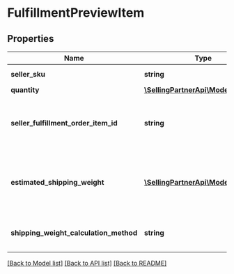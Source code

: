 # FulfillmentPreviewItem

## Properties
Name | Type | Description | Notes
------------ | ------------- | ------------- | -------------
**seller_sku** | **string** | The seller SKU of the item. | 
**quantity** | [**\SellingPartnerApi\Model\Quantity**](Quantity.md) | The item quantity. | 
**seller_fulfillment_order_item_id** | **string** | A fulfillment order item identifier that the seller created with a call to the createFulfillmentOrder operation. | 
**estimated_shipping_weight** | [**\SellingPartnerApi\Model\Weight**](Weight.md) | The estimated shipping weight of the item quantity for a single item, as identified by sellerSku, in a shipment. | [optional] 
**shipping_weight_calculation_method** | **string** | The method used to calculate the estimated shipping weight. | [optional] 

[[Back to Model list]](../README.md#documentation-for-models) [[Back to API list]](../README.md#documentation-for-api-endpoints) [[Back to README]](../README.md)


